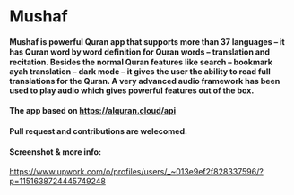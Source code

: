 # Mushaf

#### Mushaf is powerful Quran app that supports more than 37 languages –   it has Quran word by word deﬁnition for Quran words –  translation and recitation. Besides the normal Quran features like search –   bookmark ayah translation –   dark mode –   it gives the user the ability to read full translations for the Quran. A very advanced audio framework has been used to play audio which gives powerful features out of the box.

#### The app based on https://alquran.cloud/api



#### Pull request and contributions are welecomed.

#### Screenshot & more info:
https://www.upwork.com/o/profiles/users/_~013e9ef2f828337596/?p=1151638724445749248
